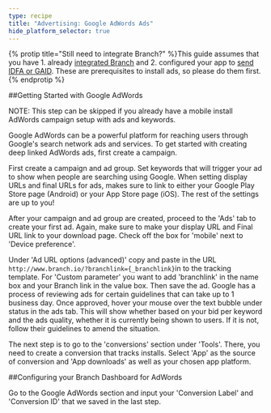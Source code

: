 ```yaml
---
type: recipe
title: "Advertising: Google AdWords Ads"
hide_platform_selector: true
---
```


{% protip title="Still need to integrate Branch?" %}This guide assumes that you have 1. already [integrated Branch](/recipes/quickstart_guide/ios/) and 2. configured your app to [send IDFA or GAID](/recipes/submitting_apps/ios/). These are prerequisites to install ads, so please do them first.
{% endprotip %}

##Getting Started with Google AdWords

NOTE: This step can be skipped if you already have a mobile install AdWords campaign setup with ads and keywords.

Google AdWords can be a powerful platform for reaching users through Google's search network ads and services. To get started with creating deep linked AdWords ads, first create a campaign.

First create a campaign and ad group. Set keywords that will trigger your ad to show when people are searching using Google. When setting display URLs and final URLs for ads, makes sure to link to either your Google Play Store page (Android) or your App Store page (iOS). The rest of the settings are up to you! 

After your campaign and ad group are created, proceed to the 'Ads' tab to create your first ad. Again, make sure to make your display URL and Final URL link to your download page. Check off the box for 'mobile' next to 'Device preference'.

Under 'Ad URL options (advanced)' copy and paste in the URL `http://www.branch.io/?branchlink={_branchlink}`in to the tracking template. For 'Custom parameter' you want to add 'branchlink' in the name box and your Branch link in the value box. Then save the ad. Google has a process of reviewing ads for certain guidelines that can take up to 1 business day. Once approved, hover your mouse over the text bubble under status in the ads tab. This will show whether based on your bid per keyword and the ads quality, whether it is currently being shown to users. If it is not, follow their guidelines to amend the situation.

The next step is to go to the 'conversions' section under 'Tools'. There, you need to create a conversion that tracks installs. Select 'App' as the source of conversion and 'App downloads' as well as your chosen app platform.

##Configuring your Branch Dashboard for AdWords

Go to the Google AdWords section and input your 'Conversion Label' and 'Conversion ID' that we saved in the last step.